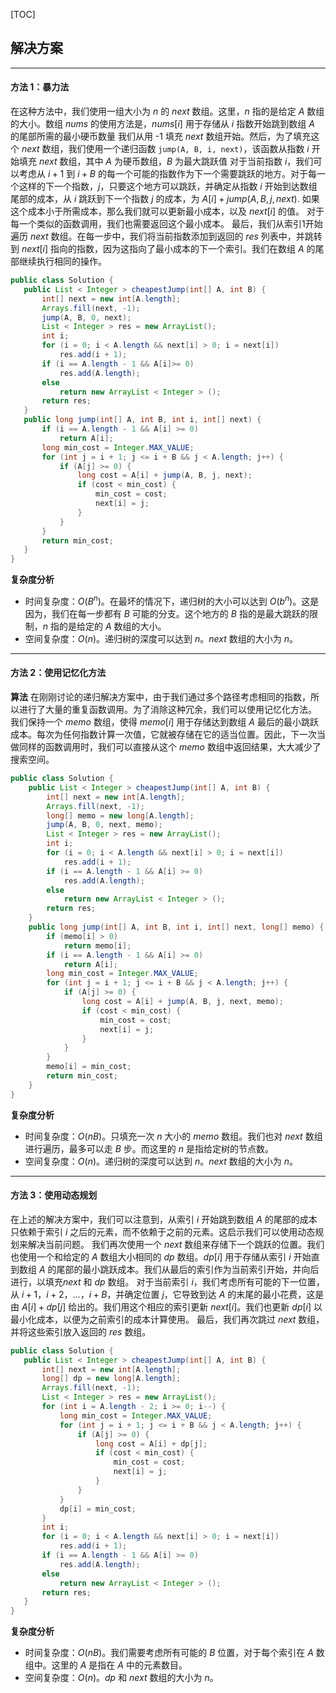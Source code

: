[TOC]

## 解决方案

---

 #### 方法 1：暴力法
 在这种方法中，我们使用一组大小为 $n$ 的 $next$ 数组。这里，$n$ 指的是给定 $A$ 数组的大小。数组 $nums$ 的使用方法是，$nums[i]$ 用于存储从 $i$ 指数开始跳到数组 $A$ 的尾部所需的最小硬币数量
 我们从用 -1 填充 $next$ 数组开始。然后，为了填充这个 $next$ 数组，我们使用一个递归函数 `jump(A, B, i, next)`，该函数从指数 $i$ 开始填充 $next$ 数组，其中 $A$ 为硬币数组，$B$ 为最大跳跃值
 对于当前指数 $i$，我们可以考虑从 $i+1$ 到 $i+B$ 的每一个可能的指数作为下一个需要跳跃的地方。对于每一个这样的下一个指数，$j$，只要这个地方可以跳跃，并确定从指数 $i$ 开始到达数组尾部的成本，从 $i$ 跳跃到下一个指数 $j$ 的成本，为 $A[i] + jump(A, B, j, next)$. 如果这个成本小于所需成本，那么我们就可以更新最小成本，以及 $next[i]$ 的值。
 对于每一个类似的函数调用，我们也需要返回这个最小成本。
 最后，我们从索引1开始遍历 $next$ 数组。在每一步中，我们将当前指数添加到返回的 $res$ 列表中，并跳转到 $next[i]$ 指向的指数，因为这指向了最小成本的下一个索引。我们在数组 $A$ 的尾部继续执行相同的操作。

 ```Java [slu1]
 public class Solution {
    public List < Integer > cheapestJump(int[] A, int B) {
        int[] next = new int[A.length];
        Arrays.fill(next, -1);
        jump(A, B, 0, next);
        List < Integer > res = new ArrayList();
        int i;
        for (i = 0; i < A.length && next[i] > 0; i = next[i])
            res.add(i + 1);
        if (i == A.length - 1 && A[i]>= 0)
            res.add(A.length);
        else
            return new ArrayList < Integer > ();
        return res;
    }
    public long jump(int[] A, int B, int i, int[] next) {
        if (i == A.length - 1 && A[i] >= 0)
            return A[i];
        long min_cost = Integer.MAX_VALUE;
        for (int j = i + 1; j <= i + B && j < A.length; j++) {
            if (A[j] >= 0) {
                long cost = A[i] + jump(A, B, j, next);
                if (cost < min_cost) {
                    min_cost = cost;
                    next[i] = j;
                }
            }
        }
        return min_cost;
    }
}
 ```

 **复杂度分析**

* 时间复杂度：$O(B^n)$。在最坏的情况下，递归树的大小可以达到 $O(b^n)$。这是因为，我们在每一步都有 $B$ 可能的分支。这个地方的 $B$ 指的是最大跳跃的限制，$n$ 指的是给定的 $A$ 数组的大小。
* 空间复杂度：$O(n)$。递归树的深度可以达到 $n$。$next$ 数组的大小为 $n$。

---

 #### 方法 2：使用记忆化方法

 **算法**
 在刚刚讨论的递归解决方案中，由于我们通过多个路径考虑相同的指数，所以进行了大量的重复函数调用。为了消除这种冗余，我们可以使用记忆化方法。
 我们保持一个 $memo$ 数组，使得 $memo[i]$ 用于存储达到数组 $A$ 最后的最小跳跃成本。每次为任何指数计算一次值，它就被存储在它的适当位置。因此，下一次当做同样的函数调用时，我们可以直接从这个 $memo$ 数组中返回结果，大大减少了搜索空间。

```Java [slu2]
public class Solution {
    public List < Integer > cheapestJump(int[] A, int B) {
        int[] next = new int[A.length];
        Arrays.fill(next, -1);
        long[] memo = new long[A.length];
        jump(A, B, 0, next, memo);
        List < Integer > res = new ArrayList();
        int i;
        for (i = 0; i < A.length && next[i] > 0; i = next[i])
            res.add(i + 1);
        if (i == A.length - 1 && A[i] >= 0)
            res.add(A.length);
        else
            return new ArrayList < Integer > ();
        return res;
    }
    public long jump(int[] A, int B, int i, int[] next, long[] memo) {
        if (memo[i] > 0)
            return memo[i];
        if (i == A.length - 1 && A[i] >= 0)
            return A[i];
        long min_cost = Integer.MAX_VALUE;
        for (int j = i + 1; j <= i + B && j < A.length; j++) {
            if (A[j] >= 0) {
                long cost = A[i] + jump(A, B, j, next, memo);
                if (cost < min_cost) {
                    min_cost = cost;
                    next[i] = j;
                }
            }
        }
        memo[i] = min_cost;
        return min_cost;
    }
}
```

 **复杂度分析**

 * 时间复杂度：$O(nB)$。只填充一次 $n$ 大小的 $memo$ 数组。我们也对 $next$ 数组进行遍历，最多可以走 $B$ 步。而这里的 $n$ 是指给定树的节点数。
 * 空间复杂度：$O(n)$。递归树的深度可以达到 $n$。$next$ 数组的大小为 $n$。

---

 #### 方法 3：使用动态规划 

 在上述的解决方案中，我们可以注意到，从索引 $i$ 开始跳到数组 $A$ 的尾部的成本只依赖于索引 $i$ 之后的元素，而不依赖于之前的元素。这启示我们可以使用动态规划来解决当前问题。
 我们再次使用一个 $next$ 数组来存储下一个跳跃的位置。我们也使用一个和给定的 $A$ 数组大小相同的 $dp$ 数组。$dp[i]$ 用于存储从索引 $i$ 开始直到数组 $A$ 的尾部的最小跳跃成本。我们从最后的索引作为当前索引开始，并向后进行，以填充$next$ 和 $dp$ 数组。
 对于当前索引 $i$，我们考虑所有可能的下一位置，从 $i+1$，$i+2$，...，$i+B$，并确定位置 $j$，它导致到达 $A$ 的末尾的最小花费，这是由 $A[i]+dp[j]$ 给出的。我们用这个相应的索引更新 $next[i]$。我们也更新 $dp[i]$ 以最小化成本，以便为之前索引的成本计算使用。
 最后，我们再次跳过 $next$ 数组，并将这些索引放入返回的 $res$ 数组。

 ```Java [slu3]
 public class Solution {
    public List < Integer > cheapestJump(int[] A, int B) {
        int[] next = new int[A.length];
        long[] dp = new long[A.length];
        Arrays.fill(next, -1);
        List < Integer > res = new ArrayList();
        for (int i = A.length - 2; i >= 0; i--) {
            long min_cost = Integer.MAX_VALUE;
            for (int j = i + 1; j <= i + B && j < A.length; j++) {
                if (A[j] >= 0) {
                    long cost = A[i] + dp[j];
                    if (cost < min_cost) {
                        min_cost = cost;
                        next[i] = j;
                    }
                }
            }
            dp[i] = min_cost;
        }
        int i;
        for (i = 0; i < A.length && next[i] > 0; i = next[i])
            res.add(i + 1);
        if (i == A.length - 1 && A[i] >= 0)
            res.add(A.length);
        else
            return new ArrayList < Integer > ();
        return res;
    }
}
 ```

 **复杂度分析**

 * 时间复杂度：$O(nB)$。我们需要考虑所有可能的 $B$ 位置，对于每个索引在 $A$ 数组中。这里的 $A$ 是指在 $A$ 中的元素数目。
 * 空间复杂度：$O(n)$。$dp$ 和 $next$ 数组的大小为 $n$。